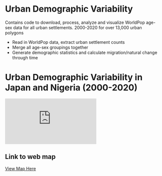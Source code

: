 # Urban Demographic Variability
Contains code to download, process, analyze and visualize WorldPop age-sex data for all urban settlements. 
2000-2020 for over 13,000 urban polygons

- Read in WorldPop data, extract urban settlement counts
- Merge all age-sex groupings together
- Generate demographic statistics and calculate migration/natural change through time

# Urban Demographic Variability in Japan and Nigeria (2000-2020)
![](https://github.com/ZimmerMaps/UrbanDemographicVariability/blob/main/index.html)

## Link to web map
[View Map Here](https://zimmermaps.github.io/UrbanDemographicVariability/)
